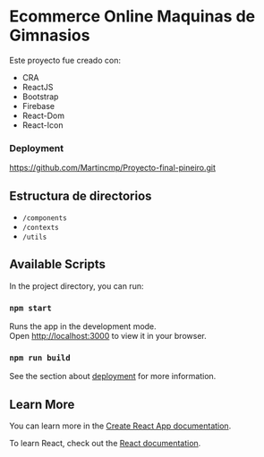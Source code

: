 # Ecommerce Online Maquinas de Gimnasios

Este proyecto fue creado con:

 - CRA
 - ReactJS
 - Bootstrap
 - Firebase
 - React-Dom
 - React-Icon

### Deployment

https://github.com/Martincmp/Proyecto-final-pineiro.git 



## Estructura de directorios

 - `/components`
 - `/contexts`
 - `/utils`

## Available Scripts

In the project directory, you can run:

### `npm start`

Runs the app in the development mode.\
Open [http://localhost:3000](http://localhost:3000) to view it in your browser.

### `npm run build`


See the section about [deployment](https://facebook.github.io/create-react-app/docs/deployment) for more information.


## Learn More

You can learn more in the [Create React App documentation](https://facebook.github.io/create-react-app/docs/getting-started).

To learn React, check out the [React documentation](https://reactjs.org/).



